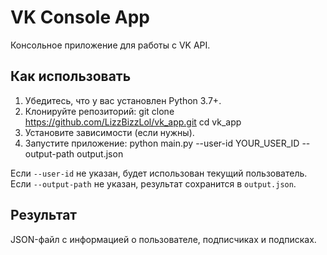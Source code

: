 # VK Console App
Консольное приложение для работы с VK API.

## Как использовать
1. Убедитесь, что у вас установлен Python 3.7+.
2. Клонируйте репозиторий: git clone https://github.com/LizzBizzLol/vk_app.git cd vk_app
3. Установите зависимости (если нужны).
4. Запустите приложение: python main.py --user-id YOUR_USER_ID --output-path output.json

Если `--user-id` не указан, будет использован текущий пользователь.
Если `--output-path` не указан, результат сохранится в `output.json`.

## Результат
JSON-файл с информацией о пользователе, подписчиках и подписках.

